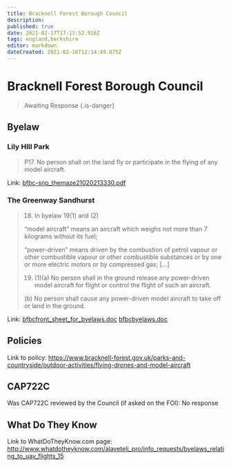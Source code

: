 ```yaml
---
title: Bracknell Forest Borough Council
description: 
published: true
date: 2021-02-17T17:11:52.916Z
tags: england,berkshire
editor: markdown
dateCreated: 2021-02-16T12:14:49.875Z
---
```


# Bracknell Forest Borough Council
>  Awaiting Response
> {.is-danger}

## Byelaw
### Lily HIll Park
> P17. No person shall on the land fly or participate in the flying of any model aircraft.

Link:
[bfbc-snp_themaze21020213330.pdf](/assets/bfbc-snp_themaze21020213330.pdf)

### The Greenway Sandhurst
>18.	In byelaw 19(1) and (2)
>
>	“model aircraft” means an aircraft which weighs not more than 7 kilograms without its fuel;
>
>	“power-driven” means driven by the combustion of petrol vapour or other combustible vapour or other combustible substances or by one or more electric motors or by compressed gas;
> [...]
>
> 19.	(1)(a)	No person shall in the ground release any power-driven model aircraft for flight or control the flight of such an aircraft.
>
>	(b)	No person shall cause any power-driven model aircraft to take off or land in the ground.



Link:
[bfbcfront_sheet_for_byelaws.doc](/assets/bfbcfront_sheet_for_byelaws.doc)
[bfbcbyelaws.doc](/assets/bfbcbyelaws.doc)

## Policies
Link to policy:
https://www.bracknell-forest.gov.uk/parks-and-countryside/outdoor-activities/flying-drones-and-model-aircraft

## CAP722C

Was CAP722C reviewed by the Council (if asked on the FOI): No response

## What Do They Know

Link to WhatDoTheyKnow.com page:
http://www.whatdotheyknow.com/alaveteli_pro/info_requests/byelaws_relating_to_uav_flights_15

